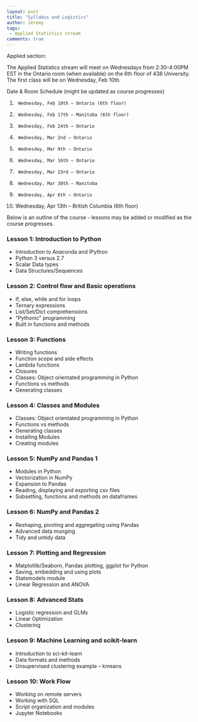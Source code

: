 ```yaml
---
layout: post
title: "Syllabus and Logistics"
author: Jeremy
tags:
 - Applied Statistics stream
comments: true
---
```


Applied section:

The Applied Statistics stream will meet on Wednesdays from 2:30-4:00PM EST in the Ontario room (when available) on the 6th floor of 438 University. The first class will be on Wednesday, Feb 10th.

Date & Room Schedule (might be updated as course progresses)

1.      Wednesday, Feb 10th – Ontario (6th floor)

2.      Wednesday, Feb 17th – Manitoba (6th floor)

3.      Wednesday, Feb 24th – Ontario

4.      Wednesday, Mar 2nd – Ontario

5.      Wednesday, Mar 9th – Ontario

6.      Wednesday, Mar 16th – Ontario

7.      Wednesday, Mar 23rd – Ontario

8.      Wednesday, Mar 30th – Manitoba

9.      Wednesday, Apr 6th – Ontario

10.   Wednesday, Apr 13th – British Columbia (6th floor)

Below is an outline of the course - lessons may be added or modified as the course
progresses.

### Lesson 1: Introduction to Python

*	Introduction to Anaconda and IPython
*	Python 3 versus 2.7
*	Scalar Data types
*	Data Structures/Sequences

### Lesson 2: Control flow and Basic operations

*	If, else, while and for loops
*	Ternary expressions
*	List/Set/Dict comprehensions
*	“Pythonic” programming
*	Built in functions and methods

### Lesson 3: Functions

*	Writing functions
*	Function scope and side effects
*	Lambda functions
*	Closures
*	Classes: Object orientated programming in Python
*	Functions vs methods
*	Generating classes

### Lesson 4: Classes and Modules

*	Classes: Object orientated programming in Python
*	Functions vs methods
*	Generating classes
* Installing Modules
* Creating modules

### Lesson 5: NumPy and Pandas 1

*	Modules in Python
*	Vectorization in NumPy
*	Expansion to Pandas
*	Reading, displaying and exporting csv files
*	Subsetting, functions and methods on dataframes

### Lesson 6: NumPy and Pandas 2

*	Reshaping, pivoting and aggregating using Pandas
*	Advanced data munging
* Tidy and untidy data

### Lesson 7: Plotting and Regression

*	Matplotlib/Seaborn, Pandas plotting, ggplot for Python
*	Saving, embedding and using plots
* Statsmodels module
* Linear Regression and ANOVA

### Lesson 8: Advanced Stats

* Logistic regression and GLMs
* Linear Optimization
* Clustering

### Lesson 9: Machine Learning and scikit-learn

* Introduction to sci-kit-learn
*	Data formats and methods
*	Unsupervised clustering example – kmeans

### Lesson 10: Work Flow

* Working on remote servers
*	Working with SQL
*	Script organization and modules
*	Jupyter Notebooks
